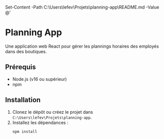 ﻿Set-Content -Path C:\Users\lefev\Projets\planning-app\README.md -Value @'
# Planning App

Une application web React pour gérer les plannings horaires des employés dans des boutiques.

## Prérequis
- Node.js (v16 ou supérieur)
- npm

## Installation
1. Clonez le dépôt ou créez le projet dans `C:\Users\lefev\Projets\planning-app`.
2. Installez les dépendances :
   ```bash
   npm install